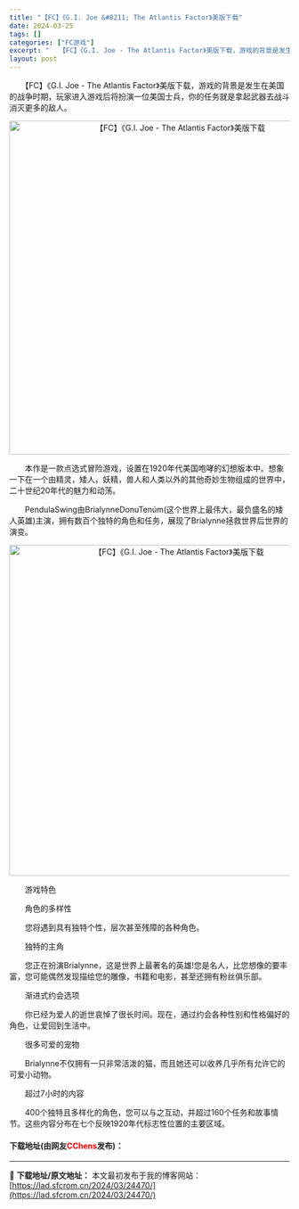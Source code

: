 ```yaml
---
title: "【FC】《G.I. Joe &#8211; The Atlantis Factor》美版下载"
date: 2024-03-25
tags: []
categories: ["FC游戏"]
excerpt: "　　【FC】《G.I. Joe - The Atlantis Factor》美版下载，游戏的背景是发生在美国的战争时期，玩家进入游戏后将扮演一位美国士兵，你的任务就是拿起武器去战斗消灭更多的敌人。 　　本作是一款点选式冒险游戏，设置在1920年代美国咆哮的幻想版本中。想象一下在一个由精灵，矮人，妖精&hellip;"
layout: post
---
```


 <p>　　【FC】《G.I. Joe - The Atlantis Factor》美版下载，游戏的背景是发生在美国的战争时期，玩家进入游戏后将扮演一位美国士兵，你的任务就是拿起武器去战斗消灭更多的敌人。</p> <p align="center"><img align="" border="0" src="https://lad.sfcrom.cn/wp-content/uploads/2024/03/20240325_6601915b20717.png" width="599" alt="【FC】《G.I. Joe - The Atlantis Factor》美版下载" /></p> <p>　　本作是一款点选式冒险游戏，设置在1920年代美国咆哮的幻想版本中。想象一下在一个由精灵，矮人，妖精，兽人和人类以外的其他奇妙生物组成的世界中，二十世纪20年代的魅力和动荡。</p> <p>　　PendulaSwing由BrialynneDonuTen&uacute;m(这个世界上最伟大，最负盛名的矮人英雄)主演，拥有数百个独特的角色和任务，展现了Brialynne拯救世界后世界的演变。</p> <p align="center"><img align="" border="0" src="https://lad.sfcrom.cn/wp-content/uploads/2024/03/20240325_6601915ca834c.png" width="594" alt="【FC】《G.I. Joe - The Atlantis Factor》美版下载" /></p> <p>　　游戏特色</p> <p>　　角色的多样性</p> <p>　　您将遇到具有独特个性，层次甚至残障的各种角色。</p> <p>　　独特的主角</p> <p>　　您正在扮演Brialynne，这是世界上最著名的英雄!您是名人，比您想像的要丰富，您可能偶然发现描绘您的雕像，书籍和电影，甚至还拥有粉丝俱乐部。</p> <p>　　渐进式约会选项</p> <p>　　你已经为爱人的逝世哀悼了很长时间。现在，通过约会各种性别和性格偏好的角色，让爱回到生活中。</p> <p>　　很多可爱的宠物</p> <p>　　Brialynne不仅拥有一只非常活泼的猫，而且她还可以收养几乎所有允许它的可爱小动物。</p> <p>　　超过7小时的内容</p> <p>　　400个独特且多样化的角色，您可以与之互动，并超过160个任务和故事情节。这些内容分布在七个反映1920年代标志性位置的主要区域。</p> <p><h4>下载地址(由网友<font color="red">CChens</font>发布)：</h4></p> 

---
📖 **下载地址/原文地址：** 本文最初发布于我的博客网站：[https://lad.sfcrom.cn/2024/03/24470/](https://lad.sfcrom.cn/2024/03/24470/)
